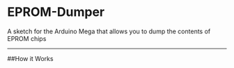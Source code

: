 # EPROM-Dumper
A sketch for the Arduino Mega that allows you to dump the contents of EPROM chips

---

##How it Works
